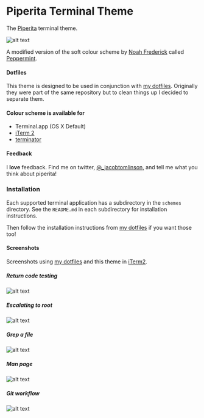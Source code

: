 # Piperita Terminal Theme

The [Piperita](http://www.jacobtomlinson.co.uk/2013/10/17/mac-os-x-terminal-theme-piperita/) terminal theme.

![alt text](http://i.imgur.com/XHmCIzR.png "Piperita")

A modified version of the soft colour scheme by [Noah Frederick](http://noahfrederick.com/) called [Peppermint](http://noahfrederick.com/blog/2011/lion-terminal-theme-peppermint/).

#### Dotfiles
This theme is designed to be used in conjunction with [my dotfiles][1]. Originally they were part of the same repository but to clean things up I decided to separate them.

#### Colour scheme is available for
* Terminal.app (OS X Default)
* [iTerm 2](http://www.iterm2.com/)
* [terminator](http://gnometerminator.blogspot.co.uk/p/introduction.html)

#### Feedback
I __love__ feedback. Find me on twitter, [@_jacobtomlinson](https://www.twitter.com/_jacobtomlinson), and tell me what you think about piperita!

### Installation
Each supported terminal application has a subdirectory in the `schemes` directory. See the `README.md` in each subdirectory for installation instructions.

Then follow the installation instructions from [my dotfiles][1] if you want those too!

#### Screenshots

Screenshots using [my dotfiles][1] and this theme in [iTerm2][2].

##### Return code testing
![alt text](http://i.imgur.com/6fr0gB1.png "Return code")

##### Escalating to root
![alt text](http://i.imgur.com/Ag6zNRd.png "Root")

##### Grep a file
![alt text](http://i.imgur.com/XO5JAwB.png "Grep")

##### Man page
![alt text](http://i.imgur.com/gOudKTc.png "Man")

##### Git workflow
![alt text](http://i.imgur.com/0rr9Ulz.png "Git")

[1]: https://github.com/jacobtomlinson/dotfiles
[2]: http://iterm2.com/
